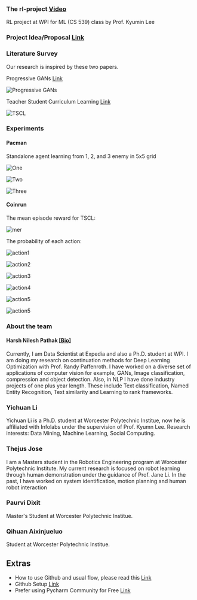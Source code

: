 ### The rl-project [Video](https://www.youtube.com/watch?v=O2swIIuimZA)
RL project at WPI for ML (CS 539) class by Prof. Kyumin Lee

### Project Idea/Proposal [Link](https://github.com/harsh306/rl-project/tree/master/prj_images/docs)


### Literature Survey
Our research is inspired by these two papers.

Progressive GANs [Link](https://arxiv.org/abs/1710.10196)

![Progressive GANs](https://raw.githubusercontent.com/harsh306/rl-project/master/prj_images/progan.png)

Teacher Student Curriculum Learning [Link](https://arxiv.org/pdf/1707.00183.pdf)

![TSCL](https://raw.githubusercontent.com/harsh306/rl-project/master/prj_images/tscl.png)


### Experiments
#### Pacman
Standalone agent learning from 1, 2, and 3 enemy in 5x5 grid


![One](https://raw.githubusercontent.com/harsh306/rl-project/master/prj_images/1enemy.png)

![Two](https://raw.githubusercontent.com/harsh306/rl-project/master/prj_images/2enemy.png)

![Three](https://raw.githubusercontent.com/harsh306/rl-project/master/prj_images/3enemy.png)


#### Coinrun
The mean episode reward for TSCL:

![mer](https://github.com/harsh306/rl-project/blob/master/prj_images/coin_run/mean_reward.svg)

The probability of each action:

![action1](https://github.com/harsh306/rl-project/blob/master/prj_images/coin_run/actions_param1_mean.svg)

![action2](https://github.com/harsh306/rl-project/blob/master/prj_images/coin_run/actions_param2_mean.svg)

![action3](https://github.com/harsh306/rl-project/blob/master/prj_images/coin_run/actions_param3_mean.svg)

![action4](https://github.com/harsh306/rl-project/blob/master/prj_images/coin_run/actions_param4_mean.svg)

![action5](https://github.com/harsh306/rl-project/blob/master/prj_images/coin_run/actions_param5_mean.svg)

![action5](https://github.com/harsh306/rl-project/blob/master/prj_images/coin_run/actions_param6_mean.svg)

### About the team
#### Harsh Nilesh Pathak [[Bio]](https://sites.google.com/view/harshnpathak/research)

Currently, I am Data Scientist at Expedia and also a Ph.D. student at WPI. I am doing my research on continuation methods for Deep Learning Optimization with Prof. Randy Paffenroth.
I have worked on a diverse set of applications of computer vision for example, GANs, Image classification, compression and object detection. Also, in NLP I have done industry projects of one plus year length.
These include Text classification, Named Entity Recognition, Text similarity and Learning to rank frameworks.

### Yichuan Li
Yichuan Li is a Ph.D. student at Worcester Polytechnic Institue, now he is affiliated with Infolabs under the supervision of Prof. Kyumn Lee.
Research interests: Data Mining, Machine Learning, Social Computing.

### Thejus Jose

I am a Masters student in the Robotics Engineering program at Worcester Polytechnic Institute. My current research is focused on robot learning through human demonstration under the guidance of Prof. Jane Li. In the past, I have worked on system identification, motion planning and human robot interaction

### Paurvi Dixit
Master's Student at Worcester Polytechnic Institue.

### Qihuan Aixinjueluo 
Student at Worcester Polytechnic Institue.

## Extras
- How to use Github and usual flow, please read this [Link](https://guides.github.com/introduction/git-handbook/)
- Github Setup [Link](https://git-scm.com/book/en/v2/Getting-Started-First-Time-Git-Setup)
- Prefer using Pycharm Community for Free [Link](https://www.jetbrains.com/pycharm/download/)   

